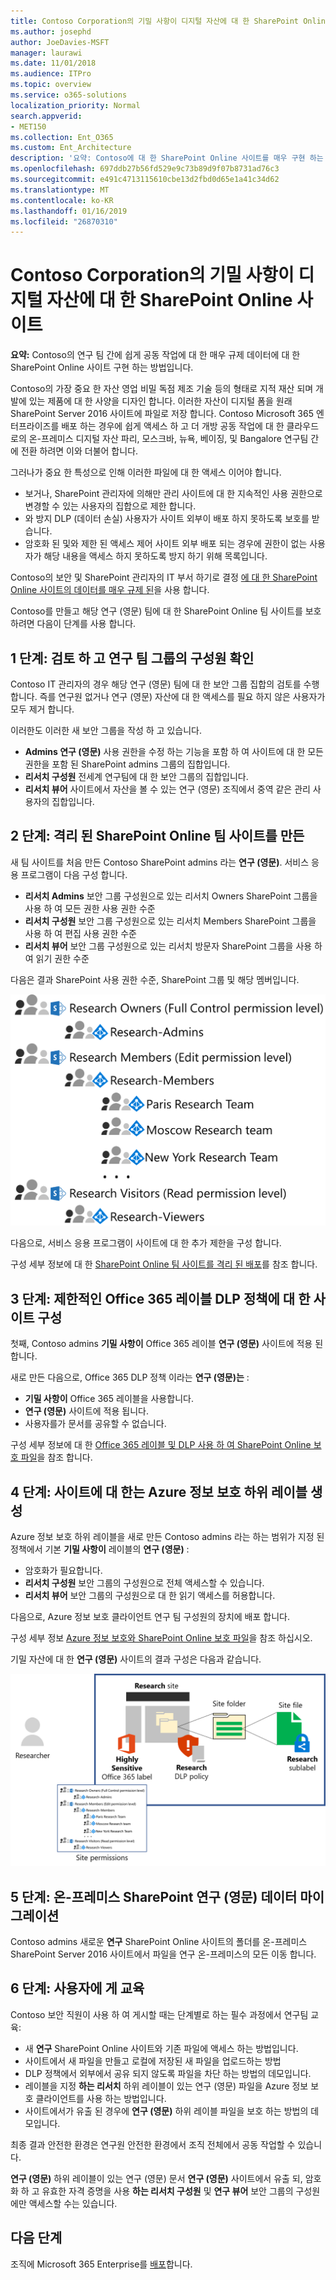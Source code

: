 ```yaml
---
title: Contoso Corporation의 기밀 사항이 디지털 자산에 대 한 SharePoint Online 사이트
ms.author: josephd
author: JoeDavies-MSFT
manager: laurawi
ms.date: 11/01/2018
ms.audience: ITPro
ms.topic: overview
ms.service: o365-solutions
localization_priority: Normal
search.appverid:
- MET150
ms.collection: Ent_O365
ms.custom: Ent_Architecture
description: '요약: Contoso에 대 한 SharePoint Online 사이트를 매우 구현 하는 방법의 연구 (영문) 간의 보다 쉽게 공동 작업에 대 한 규제 데이터 팀 합니다.'
ms.openlocfilehash: 697ddb27b56fd529e9c73b89d9f07b8731ad76c3
ms.sourcegitcommit: e491c4713115610cbe13d2fbd0d65e1a41c34d62
ms.translationtype: MT
ms.contentlocale: ko-KR
ms.lasthandoff: 01/16/2019
ms.locfileid: "26870310"
---
```

# <a name="sharepoint-online-site-for-highly-confidential-digital-assets-of-the-contoso-corporation"></a>Contoso Corporation의 기밀 사항이 디지털 자산에 대 한 SharePoint Online 사이트

 **요약:** Contoso의 연구 팀 간에 쉽게 공동 작업에 대 한 매우 규제 데이터에 대 한 SharePoint Online 사이트 구현 하는 방법입니다.
  
Contoso의 가장 중요 한 자산 영업 비밀 독점 제조 기술 등의 형태로 지적 재산 되며 개발에 있는 제품에 대 한 사양을 디자인 합니다. 이러한 자산이 디지털 폼을 원래 SharePoint Server 2016 사이트에 파일로 저장 합니다. Contoso Microsoft 365 엔터프라이즈를 배포 하는 경우에 쉽게 액세스 하 고 더 개방 공동 작업에 대 한 클라우드로의 온-프레미스 디지털 자산 파리, 모스크바, 뉴욕, 베이징, 및 Bangalore 연구팀 간에 전환 하려면 이와 더불어 합니다. 
  
그러나가 중요 한 특성으로 인해 이러한 파일에 대 한 액세스 이어야 합니다.

- 보거나, SharePoint 관리자에 의해만 관리 사이트에 대 한 지속적인 사용 권한으로 변경할 수 있는 사용자의 집합으로 제한 합니다. 
- 와 방지 DLP (데이터 손실) 사용자가 사이트 외부이 배포 하지 못하도록 보호를 받습니다.
- 암호화 된 및와 제한 된 액세스 제어 사이트 외부 배포 되는 경우에 권한이 없는 사용자가 해당 내용을 액세스 하지 못하도록 방지 하기 위해 목록입니다.

Contoso의 보안 및 SharePoint 관리자의 IT 부서 하기로 결정 [에 대 한 SharePoint Online 사이트의 데이터를 매우 규제 된](teams-sharepoint-online-sites-highly-regulated-data.md)을 사용 합니다.
  
Contoso를 만들고 해당 연구 (영문) 팀에 대 한 SharePoint Online 팀 사이트를 보호 하려면 다음이 단계를 사용 합니다.

## <a name="step-1-reviewed-and-verified-the-members-of-research-team-groups"></a>1 단계: 검토 하 고 연구 팀 그룹의 구성원 확인

Contoso IT 관리자의 경우 해당 연구 (영문) 팀에 대 한 보안 그룹 집합의 검토를 수행합니다. 즉를 연구원 없거나 연구 (영문) 자산에 대 한 액세스를 필요 하지 않은 사용자가 모두 제거 합니다. 

이러한도 이러한 새 보안 그룹을 작성 하 고 있습니다.

- **Admins 연구 (영문)**  사용 권한을 수정 하는 기능을 포함 하 여 사이트에 대 한 모든 권한을 포함 된 SharePoint admins 그룹의 집합입니다.
- **리서치 구성원**  전세계 연구팀에 대 한 보안 그룹의 집합입니다.
- **리서치 뷰어**  사이트에서 자산을 볼 수 있는 연구 (영문) 조직에서 중역 같은 관리 사용자의 집합입니다.

## <a name="step-2-created-an-isolated-sharepoint-online-team-site"></a>2 단계: 격리 된 SharePoint Online 팀 사이트를 만든 

새 팀 사이트를 처음 만든 Contoso SharePoint admins 라는 **연구 (영문)**. 서비스 응용 프로그램이 다음 구성 합니다.

- **리서치 Admins** 보안 그룹 구성원으로 있는 리서치 Owners SharePoint 그룹을 사용 하 여 모든 권한 사용 권한 수준
- **리서치 구성원** 보안 그룹 구성원으로 있는 리서치 Members SharePoint 그룹을 사용 하 여 편집 사용 권한 수준
- **리서치 뷰어** 보안 그룹 구성원으로 있는 리서치 방문자 SharePoint 그룹을 사용 하 여 읽기 권한 수준

다음은 결과 SharePoint 사용 권한 수준, SharePoint 그룹 및 해당 멤버입니다.

![](./media/contoso-sharepoint-online-site-for-highly-confidential-assets/spo-permissions.png)

다음으로, 서비스 응용 프로그램이 사이트에 대 한 추가 제한을 구성 합니다.

구성 세부 정보에 대 한 [SharePoint Online 팀 사이트를 격리 된 배포](https://docs.microsoft.com/office365/enterprise/deploy-an-isolated-sharepoint-online-team-site)를 참조 합니다.

## <a name="step-3-configured-the-site-for-a-restrictive-office-365-label-dlp-policy"></a>3 단계: 제한적인 Office 365 레이블 DLP 정책에 대 한 사이트 구성

첫째, Contoso admins **기밀 사항이** Office 365 레이블 **연구 (영문)** 사이트에 적용 된 합니다.

새로 만든 다음으로, Office 365 DLP 정책 이라는 **연구 (영문)는** :

- **기밀 사항이** Office 365 레이블을 사용합니다. 
- **연구 (영문)** 사이트에 적용 됩니다.
- 사용자를가 문서를 공유할 수 없습니다.

구성 세부 정보에 대 한 [Office 365 레이블 및 DLP 사용 하 여 SharePoint Online 보호 파일](https://docs.microsoft.com/office365/enterprise/protect-sharepoint-online-files-with-office-365-labels-and-dlp)을 참조 합니다.

## <a name="step-4-created-an-azure-information-protection-sub-label-for-the-site"></a>4 단계: 사이트에 대 한는 Azure 정보 보호 하위 레이블 생성

Azure 정보 보호 하위 레이블을 새로 만든 Contoso admins 라는 하는 범위가 지정 된 정책에서 기본 **기밀 사항이** 레이블의 **연구 (영문)** :

- 암호화가 필요합니다.
- **리서치 구성원** 보안 그룹의 구성원으로 전체 액세스할 수 있습니다.
- **리서치 뷰어** 보안 그룹의 구성원으로 대 한 읽기 액세스를 허용합니다.

다음으로, Azure 정보 보호 클라이언트 연구 팀 구성원의 장치에 배포 합니다.

구성 세부 정보 [Azure 정보 보호와 SharePoint Online 보호 파일](https://docs.microsoft.com/office365/enterprise/protect-sharepoint-online-files-with-azure-information-protection)을 참조 하십시오. 

기밀 자산에 대 한 **연구 (영문)** 사이트의 결과 구성은 다음과 같습니다.

![](./media/contoso-sharepoint-online-site-for-highly-confidential-assets/final-config.png)

## <a name="step-5-migrated-the-on-premises-sharepoint-research-data"></a>5 단계: 온-프레미스 SharePoint 연구 (영문) 데이터 마이그레이션

Contoso admins 새로운 **연구** SharePoint Online 사이트의 폴더를 온-프레미스 SharePoint Server 2016 사이트에서 파일을 연구 온-프레미스의 모든 이동 합니다.

## <a name="step-6-trained-their-users"></a>6 단계: 사용자에 게 교육 

Contoso 보안 직원이 사용 하 여 게시할 때는 단계별로 하는 필수 과정에서 연구팀 교육:

- 새 **연구** SharePoint Online 사이트와 기존 파일에 액세스 하는 방법입니다.
- 사이트에서 새 파일을 만들고 로컬에 저장된 새 파일을 업로드하는 방법
- DLP 정책에서 외부에서 공유 되지 않도록 파일을 차단 하는 방법의 데모입니다.
- 레이블을 지정 **하는 리서치** 하위 레이블이 있는 연구 (영문) 파일을 Azure 정보 보호 클라이언트를 사용 하는 방법입니다.
- 사이트에서가 유출 된 경우에 **연구 (영문)** 하위 레이블 파일을 보호 하는 방법의 데모입니다.

최종 결과 안전한 환경은 연구원 안전한 환경에서 조직 전체에서 공동 작업할 수 있습니다. 

**연구 (영문)** 하위 레이블이 있는 연구 (영문) 문서 **연구 (영문)** 사이트에서 유출 되, 암호화 하 고 유효한 자격 증명을 사용 **하는 리서치 구성원** 및 **연구 뷰어** 보안 그룹의 구성원에만 액세스할 수는 있습니다.

## <a name="next-step"></a>다음 단계

조직에 Microsoft 365 Enterprise를 [배포](deploy-microsoft-365-enterprise.md)합니다.

